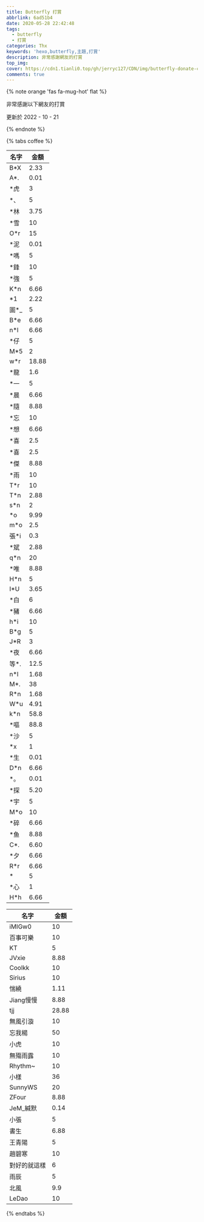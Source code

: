 ```yaml
---
title: Butterfly 打賞
abbrlink: 6ad51b4
date: 2020-05-28 22:42:48
tags: 
  - butterfly
  - 打賞
categories: Thx
keywords: 'hexo,butterfly,主題,打賞'
description: 非常感謝網友的打賞
top_img:
cover: https://cdn1.tianli0.top/gh/jerryc127/CDN/img/butterfly-donate-cover.png
comments: true
---
```


{% note orange 'fas fa-mug-hot' flat %}

非常感謝以下網友的打賞

更新於 2022 - 10 - 21

{% endnote %}

{% tabs coffee %}

<!-- tab 微信@fab fa-weixin -->

| 名字 | 金額  |
| ---- | ----- |
| B*X  | 2.33  |
| A*.  | 0.01  |
| *虎  | 3     |
| *、  | 5     |
| *林  | 3.75  |
| *雪  | 10    |
| O*r  | 15    |
| *泥  | 0.01  |
| *嗎  | 5     |
| *鋒  | 10    |
| *強  | 5     |
| K*n  | 6.66  |
| *1   | 2.22  |
| 圖*_ | 5     |
| B*e  | 6.66  |
| n*l  | 6.66  |
| *仔  | 5     |
| M*5  | 2     |
| w*r  | 18.88 |
| *龍  | 1.6   |
| *一  | 5     |
| *晨  | 6.66  |
| *隨  | 8.88  |
| *忘  | 10    |
| *想  | 6.66  |
| *喜  | 2.5   |
| *喜  | 2.5   |
| *傑  | 8.88  |
| *雨  | 10    |
| T*r  | 10    |
| T*n  | 2.88  |
| s*n  | 2     |
| *o   | 9.99  |
| m*o  | 2.5   |
| 張*i | 0.3   |
| *斌  | 2.88  |
| q*n  | 20    |
| *唯  | 8.88  |
| H*n  | 5     |
| I*U  | 3.65  |
| *白  | 6     |
| *豬  | 6.66  |
| h*i  | 10    |
| B*g  | 5     |
| J*R  | 3     |
| *夜  | 6.66  |
| 等*. | 12.5  |
| n*l  | 1.68  |
| M*.  | 38    |
| R*n  | 1.68  |
| W*u  | 4.91  |
| k*n  | 58.8  |
| *嘔  | 88.8  |
| *沙  | 5     |
| *x   | 1     |
| *生  | 0.01  |
| D*n  | 6.66  |
| *。  | 0.01  |
| *探  | 5.20  |
| *宇  | 5     |
| M*o  | 10    |
| *碎  | 6.66  |
| *鱼  | 8.88  |
| C*.  | 6.60  |
| *夕  | 6.66  |
| R*r  | 6.66  |
| *    | 5     |
| *心  | 1     |
| H*h  | 6.66  |

<!-- endtab -->

<!-- tab 支付寶@fab fa-alipay -->

| 名字      | 金額  |
| --------- | ----- |
| iMIGw0    | 10    |
| 百事可樂  | 10    |
| KT        | 5     |
| JVxie     | 8.88  |
| Coolkk    | 10    |
| Sirius    | 10    |
| 惴繞      | 1.11  |
| Jiang慢慢 | 8.88  |
| tjj       | 28.88 |
| 無風引漩   | 10    |
| 忘我楊 | 50 |
| 小虎 | 10 |
| 無殤雨露 | 10 |
| Rhythm~ | 10 |
| 小樣 | 36 |
| SunnyWS | 20 |
| ZFour | 8.88 |
| JeM_緘默 | 0.14 |
| 小張 | 5 |
| 書生 | 6.88 |
| 王青陽 | 5 |
| 趙碧寒 | 10 |
| 對好的就這樣 | 6 |
| 雨辰 | 5 |
| 北風 | 9.9 |
| LeDao | 10 |

<!-- endtab -->

{% endtabs %}